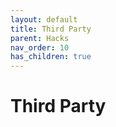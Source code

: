 ```yaml
---
layout: default
title: Third Party
parent: Hacks
nav_order: 10
has_children: true
---
```


# Third Party
